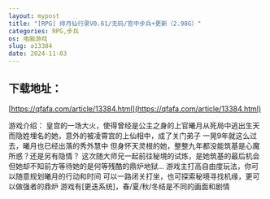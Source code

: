 ```yaml
---
layout: mypost
title: "[RPG] 绯月仙行录V0.61/无码/官中步兵+更新（2.98G）"
categories: RPG,步兵
os: 电脑游戏
slug: a13384
date: 2024-11-03
---
```


## 下载地址：

[https://qfafa.com/article/13384.html](https://qfafa.com/article/13384.html)

游戏介绍：
皇宫的一场大火，使得曾经是公主之身的上官曦月从死局中逃出生天
而隐姓埋名的她，意外的被凌霄宫的上仙相中，成了关门弟子
一晃9年就这么过去，曦月也已经出落的秀外慧中
但身怀天灵根的她，整整九年都没能筑基是心魔所惑？还是另有隐情？
这次随大师兄一起前往秘境的试炼，是她筑基的最后机会
但她却不知前方等待她的是何等残酷的鼎炉地狱…
游戏主打高自由度玩法，你可以随意规划曦月的行动和时间
可以一路闭关打坐，也可探索秘境寻找机缘，更可以做强者的鼎炉
游戏有\[更迭系统\]，春/夏/秋/冬结是不同的画面和剧情